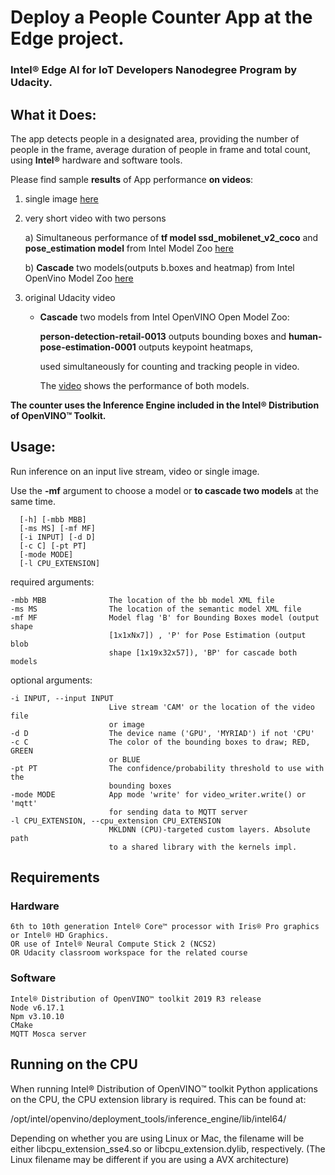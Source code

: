 # Deploy a People Counter App at the Edge project.

### Intel® Edge AI for IoT Developers Nanodegree Program by Udacity.

## What it Does:
The app detects people in a designated area, providing the number of people in the frame, 
average duration of people in frame and total count, using **Intel®** hardware and software tools.

Please find sample **results** of App performance **on videos**:

   1. single image <a href="https://github.com/ireneuszcierpisz/people-counter-app-project/blob/master/images/4show-I_pd-pe_orig.jpg">here</a>
      
   2. very short video with two persons
   
      a) Simultaneous performance of **tf model ssd_mobilenet_v2_coco** and **pose_estimation model** 
         from Intel Model Zoo [here](https://youtu.be/dMz_8uvoTAA)
         
      b) **Cascade** two models(outputs b.boxes and heatmap) from Intel OpenVino Model Zoo [here](https://youtu.be/eNtujBDE--0)
                  
   3. original Udacity video
   
      - **Cascade** two models from Intel OpenVINO Open Model Zoo: 
      
          **person-detection-retail-0013** outputs bounding boxes and **human-pose-estimation-0001** outputs keypoint heatmaps,   
          
          used simultaneously for counting and tracking people in video. 
          
          The [video](https://youtu.be/jvBkiwHOY_g) shows the performance of both models.
                      
           
**The counter uses the Inference Engine included in the Intel® Distribution of OpenVINO™ Toolkit.**


## Usage: 

Run inference on an input live stream, video or single image. 

Use the **-mf** argument to choose a model or **to cascade two models** at the same time.

      [-h] [-mbb MBB]
      [-ms MS] [-mf MF]
      [-i INPUT] [-d D]
      [-c C] [-pt PT]
      [-mode MODE]
      [-l CPU_EXTENSION]

   required arguments:
  
    -mbb MBB              The location of the bb model XML file
    -ms MS                The location of the semantic model XML file
    -mf MF                Model flag 'B' for Bounding Boxes model (output shape
                          [1x1xNx7]) , 'P' for Pose Estimation (output blob
                          shape [1x19x32x57]), 'BP' for cascade both models

  optional arguments:
  
    -i INPUT, --input INPUT
                          Live stream 'CAM' or the location of the video file
                          or image
    -d D                  The device name ('GPU', 'MYRIAD') if not 'CPU'
    -c C                  The color of the bounding boxes to draw; RED, GREEN
                          or BLUE
    -pt PT                The confidence/probability threshold to use with the
                          bounding boxes
    -mode MODE            App mode 'write' for video_writer.write() or 'mqtt'
                          for sending data to MQTT server
    -l CPU_EXTENSION, --cpu_extension CPU_EXTENSION
                          MKLDNN (CPU)-targeted custom layers. Absolute path
                          to a shared library with the kernels impl.

## Requirements
### Hardware

    6th to 10th generation Intel® Core™ processor with Iris® Pro graphics or Intel® HD Graphics.
    OR use of Intel® Neural Compute Stick 2 (NCS2)
    OR Udacity classroom workspace for the related course

### Software

    Intel® Distribution of OpenVINO™ toolkit 2019 R3 release
    Node v6.17.1
    Npm v3.10.10
    CMake
    MQTT Mosca server

## Running on the CPU

When running Intel® Distribution of OpenVINO™ toolkit Python applications on the CPU, the CPU extension library is required. This can be found at:

/opt/intel/openvino/deployment_tools/inference_engine/lib/intel64/

Depending on whether you are using Linux or Mac, the filename will be either libcpu_extension_sse4.so or libcpu_extension.dylib, respectively. (The Linux filename may be different if you are using a AVX architecture)
